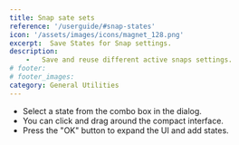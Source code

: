 ```yaml
---
title: Snap sate sets
reference: '/userguide/#snap-states'
icon: '/assets/images/icons/magnet_128.png'
excerpt:  Save States for Snap settings.
description:
    -   Save and reuse different active snaps settings.
# footer:
# footer_images:
category: General Utilities
---
```

<!-- TODO: Complete this! -->
* Select a state from the combo box in the dialog.
* You can click and drag around the compact interface.
* Press the "OK" button to expand the UI and add states.
